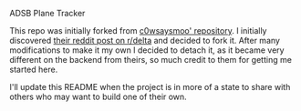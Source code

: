 ADSB Plane Tracker

This repo was initially forked from [c0wsaysmoo' repository](https://github.com/c0wsaysmoo/plane-tracker-rgb-pi). I initially discovered [their reddit post on r/delta](https://www.reddit.com/r/delta/comments/1g4wsi6/weird_delta_flight_over_my_house_this_morning/) and decided to fork it. After many modifications to make it my own I decided to detach it, as it became very different on the backend from theirs, so much credit to them for getting me started here.

I'll update this README when the project is in more of a state to share with others who may want to build one of their own.
